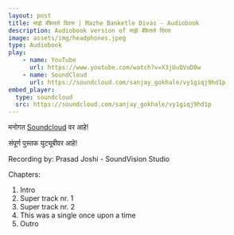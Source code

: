 ```yaml
---
layout: post
title: माझे बँकेतले दिवस | Mazhe Banketle Divas - Audiobook
description: Audiobook version of माझे बँकेतले दिवस
image: assets/img/headphones.jpeg
type: Audiobook
play:
    - name: YouTube
      url: https://www.youtube.com/watch?v=X3jUuQVuD0w
    - name: SoundCloud
      url: https://soundcloud.com/sanjay_gokhale/vy1giqj9hd1p
embed_player:
  type: soundcloud
  src: https://soundcloud.com/sanjay_gokhale/vy1giqj9hd1p
---
```


मनोगत [Soundcloud](https://soundcloud.com/sanjay_gokhale/vy1giqj9hd1p) वर आहे! 

संपूर्ण पुस्तक युट्यूबीवर आहे!

Recording by: Prasad Joshi - SoundVision Studio

Chapters:
1. Intro
1. Super track nr. 1
1. Super track nr. 2
1. This was a single once upon a time
1. Outro